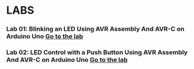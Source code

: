 # LABS

### Lab 01: Blinking an LED Using AVR Assembly And AVR-C on Arduino Uno [Go to the lab](docs/lab01.md)

### Lab 02: LED Control with a Push Button Using AVR Assembly And AVR-C on Arduino Uno  [Go to the lab](docs/lab02.md)
